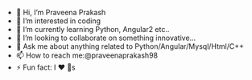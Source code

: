 - 👋 Hi, I’m Praveena Prakash
- 👀 I’m interested in coding
- 🌱 I’m currently learning Python, Angular2 etc..
- 💞️ I’m looking to collaborate on something innovative...
- 💬 Ask me about anything related to Python/Angular/Mysql/Html/C++
- 📫 How to reach me:@praveenaprakash98
- ⚡ Fun fact: I ❤️ 📘s

<!---
praveenaprakash98/praveenaprakash98 is a ✨ special ✨ repository because its `README.md` (this file) appears on your GitHub profile.
You can click the Preview link to take a look at your changes.
--->
